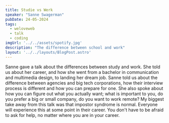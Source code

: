```yaml
---
title: Studie vs Werk
speaker: "Sanne Swagerman"
pubDate: 24-05-2024
tags:
  - weloveweb
  - talk
  - coding
imgUrl: '../../assets/spotify.jpg'
description: "The difference between school and work"
layout: '../../layouts/BlogPost.astro'
---
```



Sanne gave a talk about the differences between study and work. She told us about her career, and how
she went from a bachelor in communication and multimedia design, to landing her dream job.
Sanne told us about the difference between agencies and big tech corporations, how their interview
process is different and how you can prepare for one. She also spoke about how you can figure out
what you actually want; what is important to you, do you prefer a big or small company, do you want
to work remote?
My biggest take away from this talk was that impostor syndrome is
normal. Everyone will experience
this at some point in their career. You don't have to be afraid to ask for help, no matter where you
are in your career.
